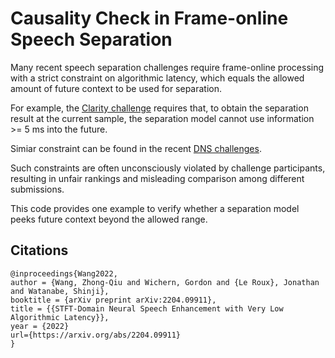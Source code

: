 # Causality Check in Frame-online Speech Separation

Many recent speech separation challenges require frame-online processing with a strict constraint on algorithmic latency, which equals the allowed amount of future context to be used for separation.

For example, the [Clarity challenge](https://claritychallenge.org/docs/cec2/taking_part/cec2_rules#computational-restrictions) requires that, to obtain the separation result at the current sample, the separation model cannot use information >= 5 ms into the future.

Simiar constraint can be found in the recent [DNS challenges](https://www.microsoft.com/en-us/research/academic-program/deep-noise-suppression-challenge-icassp-2022/).

Such constraints are often unconsciously violated by challenge participants, resulting in unfair rankings and misleading comparison among different submissions.

This code provides one example to verify whether a separation model peeks future context beyond the allowed range.

## Citations

```
@inproceedings{Wang2022,
author = {Wang, Zhong-Qiu and Wichern, Gordon and {Le Roux}, Jonathan and Watanabe, Shinji},
booktitle = {arXiv preprint arXiv:2204.09911},
title = {{STFT-Domain Neural Speech Enhancement with Very Low Algorithmic Latency}},
year = {2022}
url={https://arxiv.org/abs/2204.09911}
}

```
